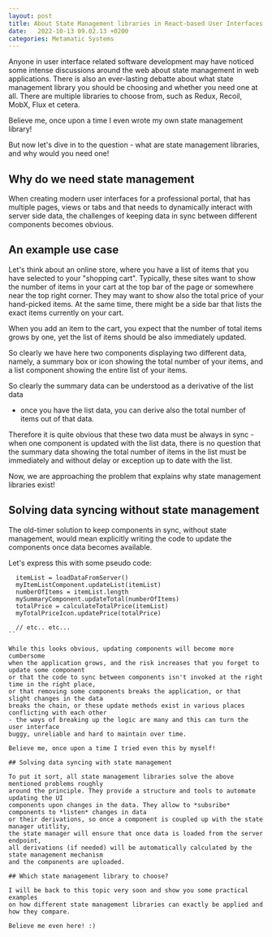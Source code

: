 ```yaml
---
layout: post
title: About State Management libraries in React-based User Interfaces
date:   2022-10-13 09.02.13 +0200
categories: Metamatic Systems
---
```


Anyone in user interface related software development may have noticed some intense 
discussions around the web about state management in web applications. 
There is also an ever-lasting debatte about what state management library you should be choosing
and whether you need one at all. There are multiple libraries to choose from,
such as Redux, Recoil, MobX, Flux et cetera. 

Believe me, once upon a time I even wrote my own state management library!

But now let's dive in to the question - what are state management libraries,
and why would you need one!

## Why do we need state management

When creating modern user interfaces for a professional
portal, that has multiple pages, views or tabs and that needs to dynamically
interact with server side data, the challenges of keeping data in sync
between different components becomes obvious. 

## An example use case

Let's think about an online store, where you have a list of items that
you have selected to your "shopping cart". Typically, 
these sites want to show the number of items in your cart at the top bar of the page 
or somewhere near the top right corner. They may want to show also the 
total price of your hand-picked items. At the same time,
there might be a side bar that lists the exact items currently on your 
cart. 

When you add an item to the cart, you expect that the number of total
items grows by one, yet the list of items should be also immediately updated.

So clearly we have here two components displaying two different data, namely,
a summary box or icon showing the total number of your items,
and a list component showing the entire list of your items.

So clearly the summary data can be understood as a derivative of the list data
- once you have the list data, you can derive also the total number of items out of that data. 

Therefore it is quite obvious that these two data must be always in sync - 
when one component is updated with the list data, there is no question that
the summary data showing the total number of items in the list must be immediately
and without delay or exception up to date with the list.

Now, we are approaching the problem that explains why state management libraries
exist!

## Solving data syncing without state management 

The old-timer solution to keep components in sync, without state management,
would mean explicitly writing the code to update the components once data becomes available.

Let's express this with some pseudo code:

```
  itemList = loadDataFromServer()
  myItemListComponent.updateList(itemList)
  numberOfItems = itemList.length
  mySummaryComponent.updateTotal(numberOfItems)
  totalPrice = calculateTotalPrice(itemList)
  myTotalPriceIcon.updatePrice(totalPrice)
  
  // etc.. etc...
``

While this looks obvious, updating components will become more cumbersome
when the application grows, and the risk increases that you forget to update some component
or that the code to sync between components isn't invoked at the right time in the right place,
or that removing some components breaks the application, or that slight changes in the data
breaks the chain, or these update methods exist in various places conflicting with each other 
- the ways of breaking up the logic are many and this can turn the user interface
buggy, unreliable and hard to maintain over time.

Believe me, once upon a time I tried even this by myself!

## Solving data syncing with state management

To put it sort, all state management libraries solve the above mentioned problems roughly
around the principle. They provide a structure and tools to automate updating the UI
components upon changes in the data. They allow to *subsribe* components to *listen* changes in data
or their derivations, so once a component is coupled up with the state manager utitlity,
the state manager will ensure that once data is loaded from the server endpoint, 
all derivations (if needed) will be automatically calculated by the state management mechanism
and the components are uploaded.

## Which state management library to choose?

I will be back to this topic very soon and show you some practical examples 
on how different state management libraries can exactly be applied and how they compare.

Believe me even here! :)
